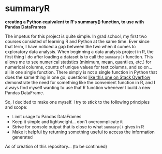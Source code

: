 # summaryR
**creating a Python equivalent to R's summary() function, to use with Pandas DataFrames**

The impetus for this project is quite simple.  In grad school, my first two courses consisted of learning R and Python at the same time.  Ever since that term, I have noticed a gap between the two when it comes to exploratory data analysis.  When beginning a data analysis project in R, the first thing I do after loading a dataset is to call the `summary()` function.  This allows me to see numerical statistics (minimum, mean, quantiles, etc.) for numerical columns, counts of unique values for text columns, and so on... all in one single function.  There simply is not a single function in Python that does the same thing in one go; questions [like this one on Stack Overflow](https://stackoverflow.com/questions/33889310/r-summary-equivalent-in-numpy) demonstrate the need for something like the convenient function in R, and I always find myself wanting to use that R function whenever I build a new Pandas DataFrame.

So, I decided to make one myself.  I try to stick to the following principles and scope:
- Limit usage to Pandas DataFrames
- Keep it simple and lightweight... don't overcomplicate it
- Strive for console output that is close to what `summary()` gives in R
- Make it helpful by returning something useful to access the information generated

As of creation of this repository... (to be continued)
